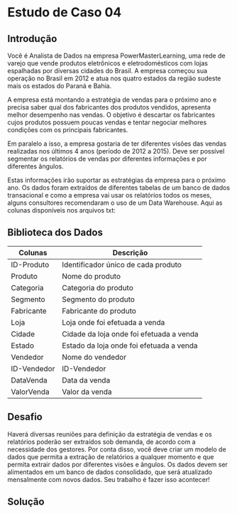# Estudo de Caso 04

## Introdução 

Você é Analista de Dados na empresa PowerMasterLearning, uma rede de varejo que vende produtos eletrônicos e eletrodomésticos com lojas espalhadas por diversas cidades do Brasil. A empresa começou sua operação no Brasil em 2012 e atua nos quatro estados da região sudeste mais os estados do Paraná e Bahia.

A empresa está montando a estratégia de vendas para o próximo ano e precisa saber qual dos fabricantes dos produtos vendidos, apresenta melhor desempenho nas vendas. O objetivo é descartar os fabricantes cujos produtos possuem poucas vendas e tentar negociar melhores condições com os principais fabricantes.

Em paralelo a isso, a empresa gostaria de ter diferentes visões das vendas realizadas nos últimos 4 anos (período de 2012 a 2015). Deve ser possível segmentar os relatórios de vendas por diferentes informações e por diferentes ângulos. 

Estas informações irão suportar as estratégias da empresa para o próximo ano. Os dados foram extraídos de diferentes tabelas de um banco de dados transacional e como a empresa vai usar os relatórios todos os meses, alguns consultores recomendaram o uso de um Data Warehouse. Aqui as colunas disponíveis nos arquivos txt:

## Biblioteca dos Dados


| Colunas  | Descrição |
| ------------- | ------------- |
| ID-Produto  | Identificador único de cada produto  |
| Produto  | Nome do produto |
| Categoria  | Categoria do produto  |
| Segmento  | Segmento do produto |
| Fabricante  | Fabricante do produto  |
| Loja  | Loja onde foi efetuada a venda  |
| Cidade  | Cidade da loja onde foi efetuada a venda  |
| Estado   | Estado da loja onde foi efetuada a venda |
| Vendedor | Nome do vendedor |
| ID-Vendedor| ID-Vendedor |
| DataVenda  | Data da venda |
| ValorVenda  | Valor da venda |

## Desafio

Haverá diversas reuniões para definição da estratégia de vendas e os relatórios poderão ser extraídos sob demanda, de acordo com a necessidade dos gestores. Por conta disso, você deve criar um modelo de dados que permita a extração de relatórios a qualquer momento e que permita extrair dados por diferentes visões e ângulos. Os dados devem ser alimentados em um banco de dados consolidado, que será atualizado mensalmente com novos dados. Seu trabalho é fazer isso acontecer!

## Solução


